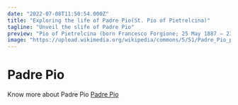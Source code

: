 ```yaml
---
date: "2022-07-08T11:50:54.000Z"
title: "Exploring the life of Padre Pio(St. Pio of Pietrelcina)"
tagline: "Unveil the slife of Padre Pio"
preview: "Pio of Pietrelcina (born Francesco Forgione; 25 May 1887 – 23 September 1968), widely known as Padre Pio (Italian for 'Father Pius'), was an Italian Capuchin friar, priest, stigmatist, and mystic. He is venerated as a saint in the Catholic Church, celebrated on 23 September."
image: "https://upload.wikimedia.org/wikipedia/commons/5/51/Padre_Pio_portrait.jpg"
---
```


# Padre Pio

Know more about Padre Pio [Padre Pio](https://en.wikipedia.org/wiki/Padre_Pio)
